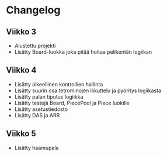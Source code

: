 # Changelog

## Viikko 3

- Alustettu projekti
- Lisätty Board-luokka joka pitää hoitaa pelikentän logiikan

## Viikko 4

- Lisätty alkeellinen kontrollien hallinta
- Lisätty suurin osa tetrominojen liikuttelu ja pyöritys logiikasta
- Lisätty palan tiputus logiikka
- Lisätty testejä Board, PiecePool ja Piece luokille
- Lisätty asetustiedosto
- Lisätty DAS ja ARR

## Viikko 5
- Lisätty haamupala